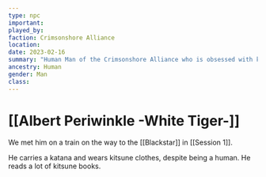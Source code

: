 ```yaml
---
type: npc
important:
played_by:
faction: Crimsonshore Alliance
location: 
date: 2023-02-16
summary: "Human Man of the Crimsonshore Alliance who is obsessed with kitsune people and culture"
ancestry: Human
gender: Man
class: 
---
```

# [[Albert Periwinkle -White Tiger-]]

We met him on a train on the way to the [[Blackstar]] in [[Session 1]].

He carries a katana and wears kitsune clothes, despite being a human. He reads a lot of kitsune books.